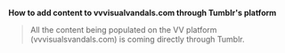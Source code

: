 **How to add content to vvvisualvandals.com through Tumblr's platform**
> All the content being populated on the VV platform (vvvisualsvandals.com) is coming directly through Tumblr. 
